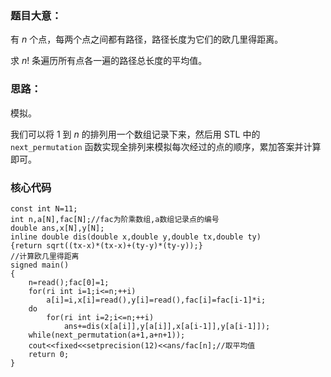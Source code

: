 ### 题目大意：

有 $n$ 个点，每两个点之间都有路径，路径长度为它们的欧几里得距离。

求 $n!$ 条遍历所有点各一遍的路径总长度的平均值。

### 思路：

模拟。

我们可以将 $1$ 到 $n$ 的排列用一个数组记录下来，然后用 STL 中的 ```next_permutation``` 函数实现全排列来模拟每次经过的点的顺序，累加答案并计算即可。


### 核心代码

```
const int N=11;
int n,a[N],fac[N];//fac为阶乘数组,a数组记录点的编号
double ans,x[N],y[N];
inline double dis(double x,double y,double tx,double ty) 
{return sqrt((tx-x)*(tx-x)+(ty-y)*(ty-y));}
//计算欧几里得距离
signed main()
{
	n=read();fac[0]=1;
	for(ri int i=1;i<=n;++i)
		a[i]=i,x[i]=read(),y[i]=read(),fac[i]=fac[i-1]*i;
	do
		for(ri int i=2;i<=n;++i)
			ans+=dis(x[a[i]],y[a[i]],x[a[i-1]],y[a[i-1]]);
	while(next_permutation(a+1,a+n+1));
	cout<<fixed<<setprecision(12)<<ans/fac[n];//取平均值
	return 0;
}